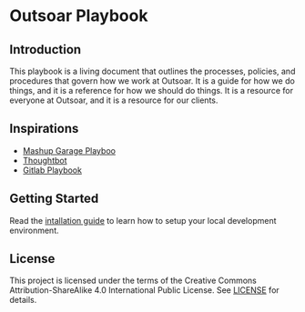 # Outsoar Playbook

## Introduction

This playbook is a living document that outlines the processes, policies, and procedures that govern how we work at Outsoar. It is a guide for how we do things, and it is a reference for how we should do things. It is a resource for everyone at Outsoar, and it is a resource for our clients.

## Inspirations

- [Mashup Garage Playboo](https://www.mashupgarage.com/playbook/)
- [Thoughtbot](https://thoughtbot.com/playbook)
- [Gitlab Playbook](https://about.gitlab.com/handbook/)

## Getting Started

Read the [intallation guide](/docs/guide.md) to learn how to setup your local development environment.

## License

This project is licensed under the terms of the Creative Commons Attribution-ShareAlike 4.0 International Public License. See [LICENSE](LICENSE) for details.

